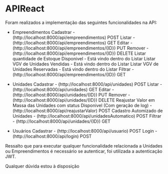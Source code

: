 # APIReact

Foram realizados a implementação das seguintes funcionalidades na API:

- Empreendimentos
    Cadastrar - (http://localhost:8000/api/empreendimentos) POST
    Listar - (http://localhost:8000/api/empreendimentos) GET
    Editar - (http://localhost:8000/api/empreendimentos/{ID}) PUT
    Remover - (http://localhost:8000/api/empreendimentos/{ID}) DELETE
    Listar quantidade de Estoque Disponivel - Está vindo dentro do Listar
    Listar VGV de Unidades Vendidas - Está vindo dentro do Listar
    Listar VGV de Unidades Reservadas - Está vindo dentro do Listar
    Filtrar - (http://localhost:8000/api/empreendimentos/{ID}) GET

- Unidades
    Cadastrar - (http://localhost:8000/api/unidades) POST
    Listar - (http://localhost:8000/api/unidades) GET
    Editar - (http://localhost:8000/api/unidades/{ID}) PUT
    Remover - (http://localhost:8000/api/unidades/{ID}) DELETE
    Reajustar Valor em Massa das Unidades com status Disponivel (Com geração de log) - (http://localhost:8000/api/reajustarValor) POST
    Cadastro Automizado de Unidades - (http://localhost:8000/api/unidadesAutomatico) POST
    Filtrar - (http://localhost:8000/api/unidades/{ID}) GET

- Usuários
    Cadastrar - (http://localhost:8000/api/usuario) POST
    Login - (http://localhost:8000/api/login) POST

Ressalto que para executar qualquer funcionalidade relacionada a Unidades ou Empreendimentos é necessário se autenticar, foi utilizada a autenticação JWT.

Qualquer dúvida estou à disposição
